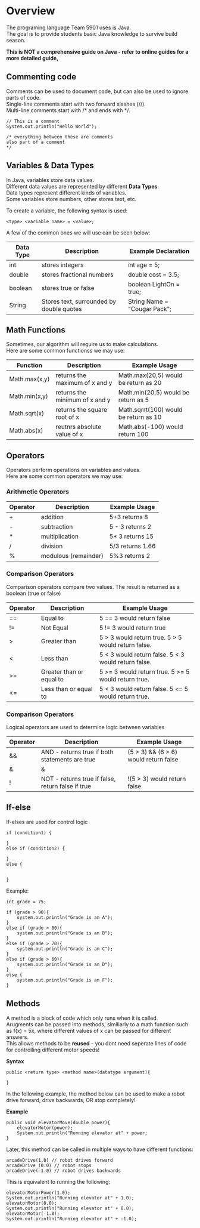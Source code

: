 # Overview
The programing language Team 5901 uses is Java.    
The goal is to provide students basic Java knowledge to survive build season.     

**This is NOT a comprehensive guide on Java - refer to online guides for a more detailed guide,**      

## Commenting code

Comments can be used to document code, but can also be used to ignore parts of code.     
Single-line comments start with two forward slashes (//).     
Multi-line comments start with /&ast; and ends with &ast;/.

```
// This is a comment
System.out.println("Hello World");

/* everything between these are comments
also part of a comment
*/
```

  
## Variables & Data Types
In Java, variables store data values.     
Different data values are represented by different **Data Types**.       
Data types represent different kinds of variables.      
Some variables store numbers, other stores text, etc.    

To create a variable, the following syntax is used:     

```
<type> <variable name> = <value>;
```
  

A few of the common ones we will use can be seen below:

Data Type | Description | Example Declaration
----------|--------------|-------
int		| stores integers  | int age = 5;
double | stores fractional numbers| double cost = 3.5;
boolean | stores true or false| boolean LightOn = true;
String | Stores text, surrounded by double quotes| String Name = "Cougar Pack";


## Math Functions

Sometimes, our algorithm will require us to make calculations.     
Here are some common functionss we may use:     

Function| Description | Example Usage
--------|-------------|---------------
Math.max(x,y)| returns the maximum of x and y | Math.max(20,5) would be return as 20
Math.min(x,y)| returns the minimum of x and y | Math.min(20,5) would be return as 5
Math.sqrt(x)| returns the square root of x | Math.sqrrt(100) would be return as 10 
Math.abs(x)| reutnrs absolute value of x | Math.abs(-100) would return 100     


## Operators

Operators perform operations on variables and values.    
Here are some common operators we may use:    


### Arithmetic Operators

Operator | Description | Example Usage
---------|-------------|-------------
+ | addition | 5+3 returns 8
- | subtraction | 5 - 3 returns 2
* | multiplication |  5* 3 returns 15
/ | division | 5/3 returns 1.66 
% | modulous (remainder) | 5%3 returns 2

### Comparison Operators

Comparison operators compare two values. The result is returned as a boolean (true or false)

Operator | Description | Example Usage
---------|-------------|-------------
== | Equal to |  5 == 3 would return false
!= | Not Equal | 5 != 3 would return true
> | Greater than | 5 > 3 would return true. 5 > 5 would return false.
< | Less than | 5 < 3 would return false. 5 < 3 would return false.
>= | Greater than or equal to | 5 >= 3 would return true. 5 >= 5 would return true.
<= | Less than or equal to | 5 < 3 would return false. 5 <= 5 would return true.

### Comparison Operators

Logical operators are used to determine logic between variables

Operator | Description | Example Usage
---------|-------------|-------------
&& | AND - returns true if both statements are true | (5 > 3) && (6 > 6) would return false
&|&|| OR - returns true if either statement is true | (5 > 3) || (6 > 6) would return true
! | NOT - returns true if false, return false if true | !(5 > 3) would return false

## If-else

If-elses are used for control logic

```
if (condition1) {

}
else if (condition2) {

}
else {


}
```

Example:
```
int grade = 75;

if (grade > 90){     
	system.out.println("Grade is an A");
}
else if (grade > 80){
	system.out.println("Grade is an B");
}
else if (grade > 70){
	system.out.println("Grade is an C");
}
else if (grade > 60){
	system.out.println("Grade is an D");
}
else {
	system.out.println("Grade is an F");
}
```

## Methods

A method is a block of code which only runs when it is called.     
Arugments can be passed into methods, similiarly to a math function such as f(x) =  5x, where different values of x can be passed for different answers.     
This allows methods to be **reused** - you dont need seperate lines of code for controlling different motor speeds!

    

**Syntax**
```
public <return type> <method name>(datatype argument){

}
```


In the following example, the method below can be used to make a robot drive forward, drive backwards, OR stop completely!

**Example**
```
public void elevatorMove(double power){
	elevatorMotor(power);
	System.out.println("Running elevator at" + power;
}
```

Later, this method can be called in multiple ways to have different functions:

```
arcadeDrive(1.0) // robot drives forward
arcadeDrive (0.0) // robot stops
arcadeDrive(-1.0) // robot drives backwards
```


This is equivalent to running the following:

```
elevatorMotorPower(1.0);
System.out.println("Running elevator at" + 1.0);
elevatorMotor(0.0);
System.out.println("Running elevator at" + 0.0);
elevatorMotor(-1.0);
System.out.println("Running elevator at" + -1.0);
```



